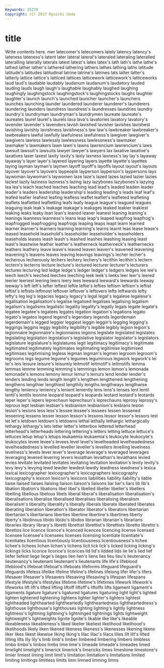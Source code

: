 ```yaml
---
Keywords: 25270 
Copyright: (C) 2017 Ryuichi Ueda
---
```


# title

Write contents here.
mer latecomer's latecomers lately latency latency's lateness lateness's latent
later lateral lateral's lateraled lateraling lateralled lateralling laterally laterals latest
latest's latex latex's lath lath's lathe lathe's lathed lather lather's
lathered lathering lathers lathes lathing laths latitude latitude's latitudes latitudinal
latrine latrine's latrines lats latter latter's latterly lattice lattice's latticed
lattices latticework latticework's latticeworks laud laud's laudable laudably laudanum laudanum's
laudatory lauded lauding lauds laugh laugh's laughable laughably laughed laughing
laughingly laughingstock laughingstock's laughingstocks laughs laughter laughter's launch launch's launched
launcher launcher's launchers launches launching launder laundered launderer launderer's launderers
laundering launders laundress laundress's laundresses laundries laundry laundry's laundryman laundryman's
laundrymen laureate laureate's laureates laurel laurel's laurels lava lava's lavatories
lavatory lavatory's lavender lavender's lavenders lavish lavished lavisher lavishes lavishest
lavishing lavishly lavishness lavishness's law law's lawbreaker lawbreaker's lawbreakers lawful
lawfully lawfulness lawfulness's lawgiver lawgiver's lawgivers lawless lawlessly lawlessness lawlessness's
lawmaker lawmaker's lawmakers lawn lawn's lawns lawrencium lawrencium's laws lawsuit
lawsuit's lawsuits lawyer lawyer's lawyers lax laxative laxative's laxatives laxer
laxest laxity laxity's laxly laxness laxness's lay lay's layaway layaway's
layer layer's layered layering layers layette layette's layettes laying layman
layman's laymen layoff layoff's layoffs layout layout's layouts layover layover's
layovers laypeople layperson layperson's laypersons lays laywoman laywoman's laywomen laze
laze's lazed lazes lazied lazier lazies laziest lazily laziness laziness's
lazing lazy lazybones lazybones's lazying lea lea's leach leached leaches
leaching lead lead's leaded leaden leader leader's leaders leadership leadership's
leading leading's leads leaf leaf's leafed leafier leafiest leafing leafless
leaflet leaflet's leafleted leafleting leaflets leafletted leafletting leafs leafy league
league's leagued leagues leaguing leak leak's leakage leakage's leakages leaked
leakier leakiest leaking leaks leaky lean lean's leaned leaner leanest
leaning leaning's leanings leanness leanness's leans leap leap's leaped leapfrog
leapfrog's leapfrogged leapfrogging leapfrogs leaping leaps leapt learn learned learner
learner's learners learning learning's learns learnt leas lease lease's leased
leasehold leasehold's leaseholder leaseholder's leaseholders leaseholds leases leash leash's leashed
leashes leashing leasing least least's leastwise leather leather's leatherneck leatherneck's
leathernecks leathers leathery leave leave's leaved leaven leaven's leavened leavening
leavening's leavens leaves leaving leavings leavings's lecher lecher's lecherous lecherously
lechers lechery lechery's lecithin lecithin's lectern lectern's lecterns lecture lecture's
lectured lecturer lecturer's lecturers lectures lecturing led ledge ledge's ledger
ledger's ledgers ledges lee lee's leech leech's leeched leeches leeching
leek leek's leeks leer leer's leered leerier leeriest leering leers
leery lees leeward leeward's leewards leeway leeway's left left's lefter
leftest leftie leftie's lefties leftism leftism's leftist leftist's leftists leftmost
leftover leftover's leftovers lefts leftwards lefty lefty's leg leg's legacies
legacy legacy's legal legal's legalese legalese's legalisation legalisation's legalise legalised
legalises legalising legalism legalism's legalisms legalistic legality legality's legally legals
legate legate's legatee legatee's legatees legates legation legation's legations legato
legato's legatos legend legend's legendary legends legerdemain legerdemain's legged leggier
leggiest leggin leggin's legging legging's leggings leggins leggy legibility legibility's
legible legibly legion legion's legionnaire legionnaire's legionnaires legions legislate legislated
legislates legislating legislation legislation's legislative legislator legislator's legislators legislature legislature's
legislatures legit legitimacy legitimacy's legitimate legitimated legitimately legitimates legitimating legitimise
legitimised legitimises legitimising legless legman legman's legmen legroom legroom's legrooms
legs legume legume's legumes leguminous legwork legwork's lei lei's leis
leisure leisure's leisurely leitmotif leitmotif's leitmotifs lemma lemmas lemme lemming
lemming's lemmings lemon lemon's lemonade lemonade's lemons lemony lemur lemur's
lemurs lend lender lender's lenders lending lends length length's lengthen
lengthened lengthening lengthens lengthier lengthiest lengthily lengths lengthways lengthwise lengthy
leniency leniency's lenient leniently lens lens's lenses lent lentil lentil's
lentils leonine leopard leopard's leopards leotard leotard's leotards leper leper's
lepers leprechaun leprechaun's leprechauns leprosy leprosy's leprous lept lesbian lesbian's
lesbianism lesbianism's lesbians lesion lesion's lesions less less's lessee lessee's
lessees lessen lessened lessening lessens lesser lesson lesson's lessons lessor
lessor's lessors lest let let's letdown letdown's letdowns lethal lethally
lethargic lethargically lethargy lethargy's lets letter letter's letterbox lettered letterhead
letterhead's letterheads lettering lettering's letters letting lettuce lettuce's lettuces letup
letup's letups leukaemia leukaemia's leukocyte leukocyte's leukocytes levee levee's levees
level level's levelheaded levelheadedness levelheadedness's levelled leveller leveller's levellers levelling
levelness levelness's levels lever lever's leverage leverage's leveraged leverages leveraging
levered levering levers leviathan leviathan's leviathans levied levies levitate levitated
levitates levitating levitation levitation's levity levity's levy levy's levying lewd
lewder lewdest lewdly lewdness lewdness's lexica lexical lexicographer lexicographer's lexicographers
lexicography lexicography's lexicon lexicon's lexicons liabilities liability liability's liable liaise
liaised liaises liaising liaison liaison's liaisons liar liar's liars lib
lib's libation libation's libations libel libel's libelled libeller libeller's libellers
libelling libellous libelous libels liberal liberal's liberalisation liberalisation's liberalisations liberalise
liberalised liberalises liberalising liberalism liberalism's liberality liberality's liberally liberals liberate
liberated liberates liberating liberation liberation's liberator liberator's liberators libertarian libertarian's
libertarians liberties libertine libertine's libertines liberty liberty's libidinous libido libido's
libidos librarian librarian's librarians libraries library library's libretti librettist librettist's
librettists libretto libretto's librettos lice licence licence's licenced licences licencing
license licensed licensee licensee's licensees licenses licensing licentiate licentiate's licentiates
licentious licentiously licentiousness licentiousness's lichee lichee's lichees lichen lichen's lichens
licit lick lick's licked licking licking's lickings licks licorice licorice's
licorices lid lid's lidded lids lie lie's lied lief liefer
liefest liege liege's lieges lien lien's liens lies lieu lieu's
lieutenancy lieutenancy's lieutenant lieutenant's lieutenants life life's lifeblood lifeblood's lifeboat
lifeboat's lifeboats lifeforms lifeguard lifeguard's lifeguards lifeless lifelike lifeline lifeline's
lifelines lifelong lifer lifer's lifers lifesaver lifesaver's lifesavers lifesaving lifesaving's
lifespan lifespans lifestyle lifestyle's lifestyles lifetime lifetime's lifetimes lifework lifework's
lifeworks lift lift's lifted lifting liftoff liftoff's liftoffs lifts ligament
ligament's ligaments ligature ligature's ligatured ligatures ligaturing light light's lighted
lighten lightened lightening lightens lighter lighter's lighters lightest lightheaded lighthearted
lightheartedly lightheartedness lightheartedness's lighthouse lighthouse's lighthouses lighting lighting's lightly lightness
lightness's lightning lightning's lightninged lightnings lights lightweight lightweight's lightweights lignite
lignite's likable like like's likeable likeableness likeableness's liked likelier likeliest
likelihood likelihood's likelihoods likely liken likened likeness likeness's likenesses likening
likens liker likes likest likewise liking liking's lilac lilac's lilacs
lilies lilt lilt's lilted lilting lilts lily lily's limb limb's
limber limbered limbering limbers limbless limbo limbo's limbos limbs lime
lime's limeade limeade's limeades limed limelight limelight's limerick limerick's limericks
limes limestone limestone's limier limiest liming limit limit's limitation limitation's
limitations limited limiting limitings limitless limits limn limned limning limns
